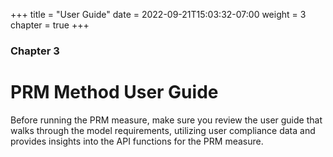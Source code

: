 +++
title = "User Guide"
date = 2022-09-21T15:03:32-07:00
weight = 3
chapter = true
+++

### Chapter 3

# PRM Method User Guide

Before running the PRM measure, make sure you review the user guide that walks through the model requirements, utilizing user compliance data and provides insights into the API functions for the PRM measure.